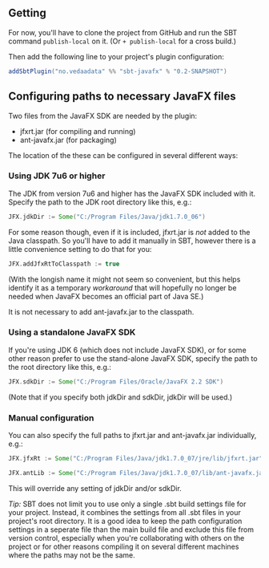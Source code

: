 ## Getting

For now, you'll have to clone the project from GitHub and run the SBT command `publish-local` on it. (Or `+ publish-local` for a cross build.)

Then add the following line to your project's plugin configuration:

```scala
addSbtPlugin("no.vedaadata" %% "sbt-javafx" % "0.2-SNAPSHOT")
```


## Configuring paths to necessary JavaFX files

Two files from the JavaFX SDK are needed by the plugin:

* jfxrt.jar (for compiling and running)
* ant-javafx.jar (for packaging)

The location of the these can be configured in several different ways:

### Using JDK 7u6 or higher

The JDK from version 7u6 and higher has the JavaFX SDK included with it. Specify the path to the JDK root directory like this, e.g.:

```scala
JFX.jdkDir := Some("C:/Program Files/Java/jdk1.7.0_06")
```

For some reason though, even if it is included, jfxrt.jar is *not* added to the Java classpath. So you'll have to add it manually in SBT, however there is a little convenience setting to do that for you:

```scala
JFX.addJfxRtToClasspath := true
```

(With the longish name it might not seem so convenient, but this helps identify it as a temporary *workaround* that will hopefully no longer be needed when JavaFX becomes an official part of Java SE.) 

It is not necessary to add ant-javafx.jar to the classpath.

### Using a standalone JavaFX SDK

If you're using JDK 6 (which does not include JavaFX SDK), or for some other reason prefer to use the stand-alone JavaFX SDK, specify the path to the root directory like this, e.g.:
 
```scala
JFX.sdkDir := Some("C:/Program Files/Oracle/JavaFX 2.2 SDK")
```

(Note that if you specify both jdkDir and sdkDir, jdkDir will be used.)

### Manual configuration

You can also specify the full paths to jfxrt.jar and ant-javafx.jar individually, e.g.:

```scala
JFX.jfxRt := Some("C:/Program Files/Java/jdk1.7.0_07/jre/lib/jfxrt.jar")

JFX.antLib := Some("C:/Program Files/Java/jdk1.7.0_07/lib/ant-javafx.jar")
```

This will override any setting of jdkDir and/or sdkDir.

*Tip:* SBT does not limit you to use only a single .sbt build settings file for your project. Instead, it combines the settings from all .sbt files in your project's root directory. It is a good idea to keep the path configuration settings in a seperate file than the main build file and exclude this file from version control, especially when you're collaborating with others on the project or for other reasons compiling it on several different machines where the paths may not be the same. 
